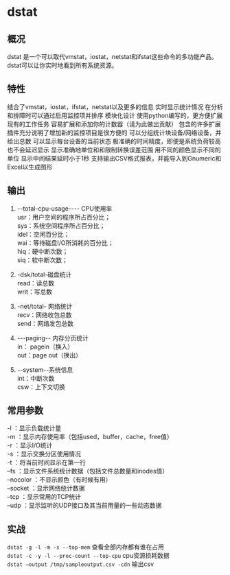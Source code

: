 # dstat

## 概况
dstat 是一个可以取代vmstat，iostat，netstat和ifstat这些命令的多功能产品。dstat可以让你实时地看到所有系统资源。

## 特性
结合了vmstat，iostat，ifstat，netstat以及更多的信息
实时显示统计情况
在分析和排障时可以通过启用监控项并排序
模块化设计
使用python编写的，更方便扩展现有的工作任务
容易扩展和添加你的计数器（请为此做出贡献）
包含的许多扩展插件充分说明了增加新的监控项目是很方便的
可以分组统计块设备/网络设备，并给出总数
可以显示每台设备的当前状态
极准确的时间精度，即便是系统负荷较高也不会延迟显示
显示准确地单位和和限制转换误差范围
用不同的颜色显示不同的单位
显示中间结果延时小于1秒
支持输出CSV格式报表，并能导入到Gnumeric和Excel以生成图形

## 输出
1. --total-cpu-usage---- CPU使用率  
usr：用户空间的程序所占百分比；  
sys：系统空间程序所占百分比；  
idel：空闲百分比；  
wai：等待磁盘I/O所消耗的百分比；  
hiq：硬中断次数；  
siq：软中断次数；  

2. -dsk/total-磁盘统计  
read：读总数  
writ：写总数  

3. -net/total- 网络统计  
recv：网络收包总数  
send：网络发包总数  

4. ---paging-- 内存分页统计  
in： pagein（换入）  
out：page out（换出）  

5. --system--系统信息  
int：中断次数  
csw：上下文切换  

## 常用参数
-l ：显示负载统计量  
-m ：显示内存使用率（包括used，buffer，cache，free值）  
-r ：显示I/O统计  
-s ：显示交换分区使用情况  
-t ：将当前时间显示在第一行  
–fs ：显示文件系统统计数据（包括文件总数量和inodes值）  
–nocolor ：不显示颜色（有时候有用）  
–socket ：显示网络统计数据  
–tcp ：显示常用的TCP统计  
–udp ：显示监听的UDP接口及其当前用量的一些动态数据  

## 实战
`dstat -g -l -m -s --top-mem` 查看全部内存都有谁在占用  
`dstat -c -y -l --proc-count --top-cpu` cpu资源损耗数据  
`dstat –output /tmp/sampleoutput.csv -cdn` 输出csv  